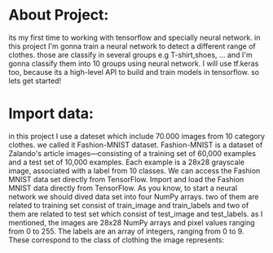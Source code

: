 # About Project:
its my first time to working with tensorflow and specially neural network. in this project  I'm gonna train a neural network to detect a different range of clothes. those are classify in several groups e.g T-shirt,shoes, ... and I'm gonna classify them into 10 groups using neural network. I will use tf.keras too, because its a high-level API to build and train models in tensorflow.
so lets get started!
# Import data:
in this project I use a dateset which include 70.000 images from 10 category clothes. we called it Fashion-MNIST dataset. Fashion-MNIST is a dataset of Zalando's article images—consisting of a training set of 60,000 examples and a test set of 10,000 examples. Each example is a 28x28 grayscale image, associated with a label from 10 classes. We can access the Fashion MNIST data set directly from TensorFlow. Import and load the Fashion MNIST data directly from TensorFlow.
As you know, to start a neural network  we should dived data set into four NumPy arrays. two of them are related to training set consist of train_image and train_labels and two of them are related to test set which consist of test_image and test_labels. 
as I mentioned, the images are 28x28 NumPy arrays and pixel values ranging from 0 to 255. The labels are an array of integers, ranging from 0 to 9. These correspond to the class of clothing the image represents: